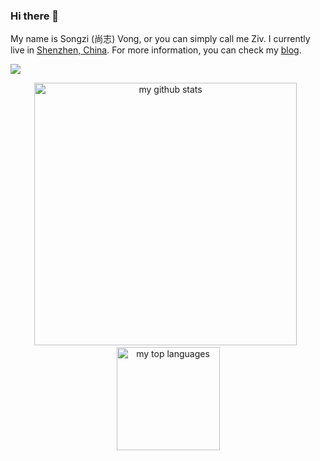### Hi there 👋

<!--
**zivhub/zivhub** is a ✨ _special_ ✨ repository because its `README.md` (this file) appears on your GitHub profile.

Here are some ideas to get you started:

- 🔭 I’m currently working on ...
- 🌱 I’m currently learning ...
- 👯 I’m looking to collaborate on ...
- 🤔 I’m looking for help with ...
- 💬 Ask me about ...
- 📫 How to reach me: ...
- 😄 Pronouns: ...
- ⚡ Fun fact: ...
-->

My name is Songzi (尚志) Vong, or you can simply call me Ziv. I currently live in [Shenzhen, China](https://goo.gl/maps/TzpCxj5wBh52EiXg6). For more information, you can check my [blog](https://zivlog.io/).

![](https://komarev.com/ghpvc/?username=zivhub)

<p align="center">
  <img src="https://github-readme-stats.vercel.app/api?username=zivhub&show_icons=true" alt="my github stats" width="420"/>
  &nbsp;
  <img src="https://github-readme-stats.vercel.app/api/top-langs/?username=zivhub&layout=compact" alt="my top languages" height="165">
</p>
